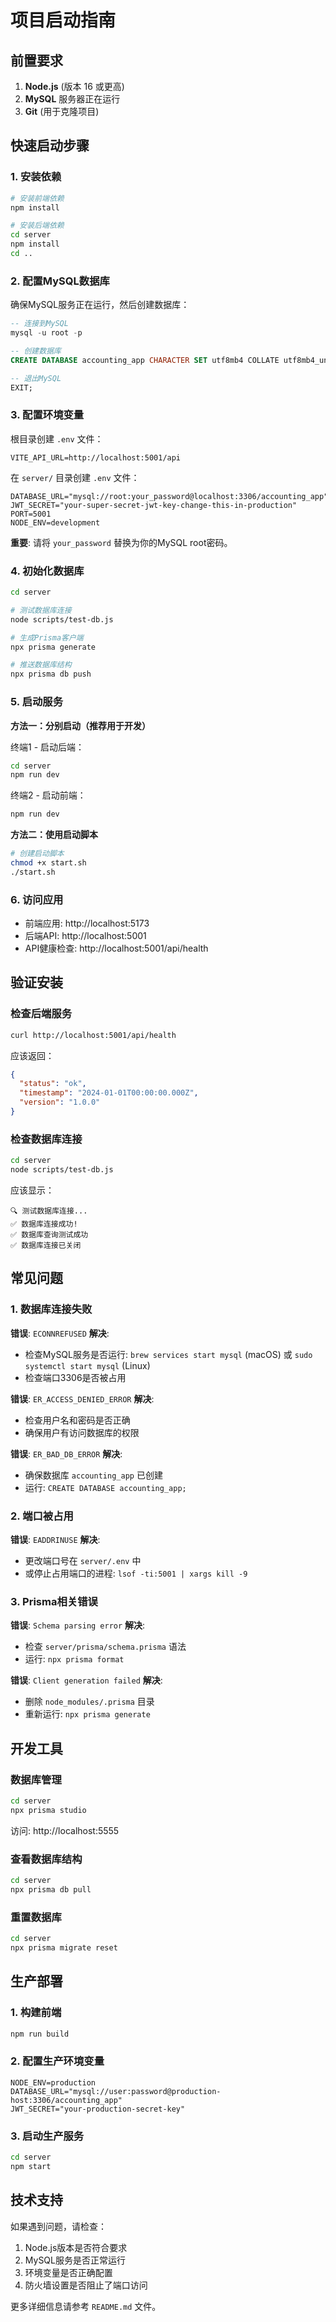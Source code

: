 # 项目启动指南

## 前置要求

1. **Node.js** (版本 16 或更高)
2. **MySQL** 服务器正在运行
3. **Git** (用于克隆项目)

## 快速启动步骤

### 1. 安装依赖

```bash
# 安装前端依赖
npm install

# 安装后端依赖
cd server
npm install
cd ..
```

### 2. 配置MySQL数据库

确保MySQL服务正在运行，然后创建数据库：

```sql
-- 连接到MySQL
mysql -u root -p

-- 创建数据库
CREATE DATABASE accounting_app CHARACTER SET utf8mb4 COLLATE utf8mb4_unicode_ci;

-- 退出MySQL
EXIT;
```

### 3. 配置环境变量

根目录创建 `.env` 文件：
```env
VITE_API_URL=http://localhost:5001/api
```

在 `server/` 目录创建 `.env` 文件：
```env
DATABASE_URL="mysql://root:your_password@localhost:3306/accounting_app"
JWT_SECRET="your-super-secret-jwt-key-change-this-in-production"
PORT=5001
NODE_ENV=development
```

**重要**: 请将 `your_password` 替换为你的MySQL root密码。

### 4. 初始化数据库

```bash
cd server

# 测试数据库连接
node scripts/test-db.js

# 生成Prisma客户端
npx prisma generate

# 推送数据库结构
npx prisma db push
```

### 5. 启动服务

**方法一：分别启动（推荐用于开发）**

终端1 - 启动后端：
```bash
cd server
npm run dev
```

终端2 - 启动前端：
```bash
npm run dev
```

**方法二：使用启动脚本**

```bash
# 创建启动脚本
chmod +x start.sh
./start.sh
```

### 6. 访问应用

- 前端应用: http://localhost:5173
- 后端API: http://localhost:5001
- API健康检查: http://localhost:5001/api/health

## 验证安装

### 检查后端服务
```bash
curl http://localhost:5001/api/health
```

应该返回：
```json
{
  "status": "ok",
  "timestamp": "2024-01-01T00:00:00.000Z",
  "version": "1.0.0"
}
```

### 检查数据库连接
```bash
cd server
node scripts/test-db.js
```

应该显示：
```
🔍 测试数据库连接...
✅ 数据库连接成功!
✅ 数据库查询测试成功
✅ 数据库连接已关闭
```

## 常见问题

### 1. 数据库连接失败

**错误**: `ECONNREFUSED`
**解决**: 
- 检查MySQL服务是否运行: `brew services start mysql` (macOS) 或 `sudo systemctl start mysql` (Linux)
- 检查端口3306是否被占用

**错误**: `ER_ACCESS_DENIED_ERROR`
**解决**: 
- 检查用户名和密码是否正确
- 确保用户有访问数据库的权限

**错误**: `ER_BAD_DB_ERROR`
**解决**: 
- 确保数据库 `accounting_app` 已创建
- 运行: `CREATE DATABASE accounting_app;`

### 2. 端口被占用

**错误**: `EADDRINUSE`
**解决**: 
- 更改端口号在 `server/.env` 中
- 或停止占用端口的进程: `lsof -ti:5001 | xargs kill -9`

### 3. Prisma相关错误

**错误**: `Schema parsing error`
**解决**: 
- 检查 `server/prisma/schema.prisma` 语法
- 运行: `npx prisma format`

**错误**: `Client generation failed`
**解决**: 
- 删除 `node_modules/.prisma` 目录
- 重新运行: `npx prisma generate`

## 开发工具

### 数据库管理
```bash
cd server
npx prisma studio
```
访问: http://localhost:5555

### 查看数据库结构
```bash
cd server
npx prisma db pull
```

### 重置数据库
```bash
cd server
npx prisma migrate reset
```

## 生产部署

### 1. 构建前端
```bash
npm run build
```

### 2. 配置生产环境变量
```env
NODE_ENV=production
DATABASE_URL="mysql://user:password@production-host:3306/accounting_app"
JWT_SECRET="your-production-secret-key"
```

### 3. 启动生产服务
```bash
cd server
npm start
```

## 技术支持

如果遇到问题，请检查：
1. Node.js版本是否符合要求
2. MySQL服务是否正常运行
3. 环境变量是否正确配置
4. 防火墙设置是否阻止了端口访问

更多详细信息请参考 `README.md` 文件。